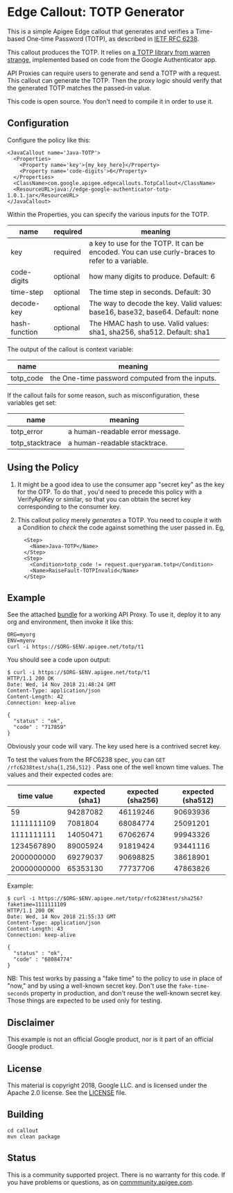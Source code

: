 # Edge Callout: TOTP Generator

This is a simple Apigee Edge callout that generates and verifies a Time-based
One-time Password (TOTP), as described in [IETF RFC
6238](https://tools.ietf.org/html/rfc6238).

This callout produces the TOTP. It relies on [a TOTP library from warren
strange](https://github.com/wstrange/GoogleAuth/), implemented based on code
from the Google Authenticator app.

API Proxies can require users to generate and send a TOTP with a request. This
callout can generate the TOTP. Then the proxy logic should verify that the
generated TOTP matches the passed-in value.

This code is open source. You don't need to compile it in order to use it.


## Configuration

Configure the policy like this:

```
<JavaCallout name='Java-TOTP'>
  <Properties>
    <Property name='key'>{my_key_here}</Property>
    <Property name='code-digits'>6</Property>
  </Properties>
  <ClassName>com.google.apigee.edgecallouts.TotpCallout</ClassName>
  <ResourceURL>java://edge-google-authenticator-totp-1.0.1.jar</ResourceURL>
</JavaCallout>
```

Within the Properties, you can specify the various inputs for the TOTP.

| name         | required | meaning                                 |
| ------------ | -------- | ----------------------------------------|
| key          | required | a key to use for the TOTP. It can be encoded. You can use curly-braces to refer to a variable. |
| code-digits  | optional | how many digits to produce.  Default: 6 |
| time-step    | optional | The time step in seconds. Default: 30   |
| decode-key   | optional | The way to decode the key.  Valid values: base16, base32, base64.  Default: none  |
| hash-function| optional | The HMAC hash to use. Valid values: sha1, sha256, sha512. Default: sha1 |

The output of the callout is context variable:

| name                  | meaning                                             |
| --------------------- | ----------------------------------------------------|
| totp_code             | the One-time password computed from the inputs.     |

If the callout fails for some reason, such as misconfiguration, these variables get set:

| name                  | meaning |
| --------------------- | ---------------------------------------------------------------------- |
| totp_error            | a human-readable error message.                                        |
| totp_stacktrace       | a human-readable stacktrace.                                           |


## Using the Policy

1. It might be a good idea to use the consumer app "secret key" as the key for
   the OTP.  To do that , you'd need to precede this policy with a VerifyApiKey
   or similar, so that you can obtain the secret key corresponding to the
   consumer key.

2. This callout policy merely _generates_ a TOTP.  You need to couple it with a
   Condition to _check_ the code against something the user passed in.  Eg,

   ```
     <Step>
       <Name>Java-TOTP</Name>
     </Step>
     <Step>
       <Condition>totp_code != request.queryparam.totp</Condition>
       <Name>RaiseFault-TOTPInvalid</Name>
     </Step>
   ```


## Example

See the attached [bundle](./bundle) for a working API Proxy.
To use it, deploy it to any org and environment, then invoke it like this:

```
ORG=myorg
ENV=myenv
curl -i https://$ORG-$ENV.apigee.net/totp/t1
```

You should see a code upon output:

```
$ curl -i https://$ORG-$ENV.apigee.net/totp/t1
HTTP/1.1 200 OK
Date: Wed, 14 Nov 2018 21:48:24 GMT
Content-Type: application/json
Content-Length: 42
Connection: keep-alive

{
  "status" : "ok",
  "code" : "717859"
}
```

Obviously your code will vary.  The key used here is a contrived secret key.

To test the values from the RFC6238 spec, you can `GET
/rfc6238test/sha{1,256,512}` .  Pass one of the well known time values.  The
values and their expected codes are:

| time value   | expected (sha1) | expected (sha256) | expected (sha512) |
|--------------|-----------------|-------------------|-------------------|
| 59           | 94287082        | 46119246          | 90693936 |
| 1111111109   | 7081804         | 68084774          | 25091201 |
| 1111111111   | 14050471        | 67062674          | 99943326 |
| 1234567890   | 89005924        | 91819424          | 93441116 |
| 2000000000   | 69279037        | 90698825          | 38618901 |
| 20000000000  | 65353130        | 77737706          | 47863826 |

Example:

```
$ curl -i https://$ORG-$ENV.apigee.net/totp/rfc6238test/sha256?faketime=1111111109
HTTP/1.1 200 OK
Date: Wed, 14 Nov 2018 21:55:33 GMT
Content-Type: application/json
Content-Length: 43
Connection: keep-alive

{
  "status" : "ok",
  "code" : "68084774"
}
```

NB: This test works by passing a "fake time" to the policy to use in place of
"now," and by using a well-known secret key. Don't use the `fake-time-seconds`
property in production, and don't reuse the well-known secret key. Those things
are expected to be used only for testing.


## Disclaimer

This example is not an official Google product, nor is it part of an official Google product.

## License

This material is copyright 2018, Google LLC.
and is licensed under the Apache 2.0 license. See the [LICENSE](LICENSE) file.

## Building

```
cd callout
mvn clean package
```

## Status

This is a community supported project. There is no warranty for this code.
If you have problems or questions, as on [commmunity.apigee.com](https://community.apigee.com).

